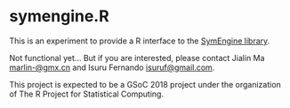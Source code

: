 # symengine.R

This is an experiment to provide a R interface to the
[SymEngine library](https://github.com/symengine/symengine).

Not functional yet...
But if you are interested, please contact Jialin Ma <marlin-@gmx.cn> and Isuru Fernando <isuruf@gmail.com>.

This project is expected to be a GSoC 2018 project under the organization
of The R Project for Statistical Computing.
